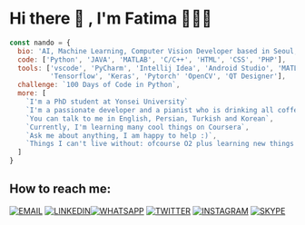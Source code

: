 # Hi there 👋 , I'm Fatima 🧚🏻‍♀️

```js
const nando = {
  bio: 'AI, Machine Learning, Computer Vision Developer based in Seoul, South Korea',
  code: ['Python', 'JAVA', 'MATLAB', 'C/C++', 'HTML', 'CSS', 'PHP'],
  tools: ['vscode', 'PyCharm', 'Intellij Idea', 'Android Studio', 'MATLAB', 'Adobe Dreamweaver', 
          'Tensorflow', 'Keras', 'Pytorch' 'OpenCV', 'QT Designer'],
  challenge: `100 Days of Code in Python`,
  more: [
    `I'm a PhD student at Yonsei University` 
    `I'm a passionate developer and a pianist who is drinking all coffee in Seoul, Korea`,
    `You can talk to me in English, Persian, Turkish and Korean`,
    `Currently, I'm learning many cool things on Coursera`,
    `Ask me about anything, I am happy to help :)`,
    `Things I can't live without: ofcourse O2 plus learning new things every day`,
  ]
}
```

## How to reach me:

[![EMAIL](https://i.ibb.co/hMP6JNc/Webp-net-resizeimage.png)](mailto:fatimada@yonsei.ac.kr) [![LINKEDIN](https://i.ibb.co/0nhpDR2/Webp-net-resizeimage-2.png)](https://www.linkedin.com/in/fatima-dehghan-%ED%8C%8C%ED%8B%B0%EB%A7%88-a24491123)[![WHATSAPP](https://i.ibb.co/RcdjJxW/whatsapp.png)](https://api.whatsapp.com/send/?phone=821089387292&text&app_absent=0) [![TWITTER](https://i.ibb.co/0BcNGqh/twitter.png)](https://twitter.com/XFatiJanX) [![INSTAGRAM](https://i.ibb.co/w75L4J7/Webp-net-resizeimage-1.png)](https://www.instagram.com/fatimadhghn/) [![SKYPE](https://i.ibb.co/HKgW9GY/Webp-net-resizeimage-3.png)](https://join.skype.com/invite/DeBPNJCTCDTb)

